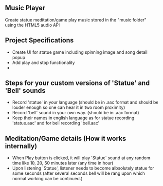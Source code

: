 ## Music Player

Create statue meditation/game play music stored in the "music folder" using the HTML5 audio API

## Project Specifications

- Create UI for statue game including spinning image and song detail popup
- Add play and stop functionality
- 

## Steps for your custom versions of 'Statue' and 'Bell' sounds

- Record 'statue' in your language (should be in .aac format and should be louder enough so one can hear it in two room proximity)
- Record 'bell' sound in your own way. (should be in .aac format)
- Keep their names in english language as for statue recording 'statue.aac' and for bell recording 'bell.aac'


## Meditation/Game details (How it works internally)

- When Play button is clicked, it will play 'Statue' sound at any random time like 10, 20, 50 minutes later (any time in hour)
- Upon listening 'Statue', listener needs to become albsolutely statue for some seconds (after several seconds bell will be rang upon which normal working can be continued.)
